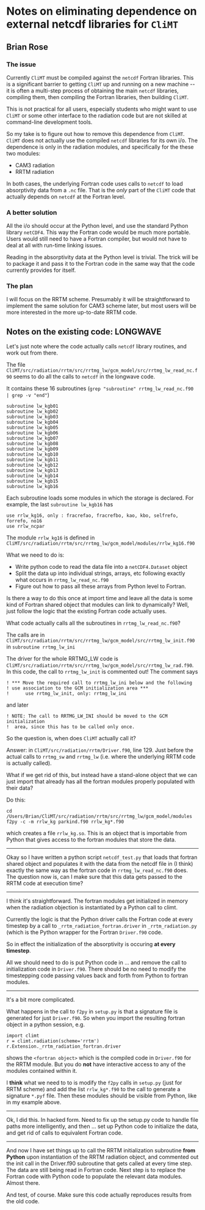 # Notes on eliminating dependence on external netcdf libraries for `CliMT`

## Brian Rose

### The issue

Currently `CliMT` must be compiled against the `netcdf` Fortran libraries. This is a significant barrier to getting `CliMT` up and running on a new machine -- it is often a multi-step process of obtaining the main `netcdf` libraries, compiling them, then compiling the Fortran libraries, then building `CliMT`.

This is not practical for all users, especially students who might want to use `CliMT` or some other interface to the radiation code but are not skilled at command-line development tools.

So my take is to figure out how to remove this dependence from `CliMT`. `CliMT` does not actually use the compiled `netcdf` libraries for its own i/o. The dependence is only in the radiation modules, and specifically for the these two modules:

- CAM3 radiation
- RRTM radiation

In both cases, the underlying Fortran code uses calls to `netcdf` to load absorptivity data from a `.nc` file. That is the *only* part of the `CliMT` code that actually depends on `netcdf` at the Fortran level.

### A better solution

All the i/o should occur at the Python level, and use the standard Python library `netCDF4`. This way the Fortran code would be much more portable. Users would still need to have a Fortran compiler, but would not have to deal at all with run-time linking issues.

Reading in the absorptivity data at the Python level is trivial. The trick will be to package it and pass it to the Fortran code in the same way that the code currently provides for itself.

### The plan

I will focus on the RRTM scheme. Presumably it will be straightforward to implement the same solution for CAM3 scheme later, but most users will be more interested in the more up-to-date RRTM code.

## Notes on the existing code: LONGWAVE

Let's just note where the code actually calls `netcdf` library routines, and work out from there.

The file `CliMT/src/radiation/rrtm/src/rrtmg_lw/gcm_model/src/rrtmg_lw_read_nc.f90`
seems to do all the calls to `netcdf` in the longwave code.

It contains these 16 subroutines (`grep "subroutine" rrtmg_lw_read_nc.f90 | grep -v "end"`)

```
subroutine lw_kgb01
subroutine lw_kgb02
subroutine lw_kgb03
subroutine lw_kgb04
subroutine lw_kgb05
subroutine lw_kgb06
subroutine lw_kgb07
subroutine lw_kgb08
subroutine lw_kgb09
subroutine lw_kgb10
subroutine lw_kgb11
subroutine lw_kgb12
subroutine lw_kgb13
subroutine lw_kgb14
subroutine lw_kgb15
subroutine lw_kgb16
```

Each subroutine loads some modules in which the storage is declared. For example, the last `subroutine lw_kgb16` has

```
use rrlw_kg16, only : fracrefao, fracrefbo, kao, kbo, selfrefo, forrefo, no16
use rrlw_ncpar
```

The module ``rrlw_kg16`` is defined in `CliMT/src/radiation/rrtm/src/rrtmg_lw/gcm_model/modules/rrlw_kg16.f90`

What we need to do is:

- Write python code to read the data file into a `netCDF4.Dataset` object
- Split the data up into individual strings, arrays, etc following exactly what occurs in `rrtmg_lw_read_nc.f90`
- Figure out how to pass all these arrays from Python level to Fortran.

Is there a way to do this once at import time and leave all the data is some kind of Fortran shared object that modules can link to dynamically? Well, just follow the logic that the existing Fortran code actually uses.

What code actually calls all the subroutines in `rrtmg_lw_read_nc.f90`?

The calls are in `CliMT/src/radiation/rrtm/src/rrtmg_lw/gcm_model/src/rrtmg_lw_init.f90` in `subroutine rrtmg_lw_ini`

The driver for the whole RRTMG_LW code is `CliMT/src/radiation/rrtm/src/rrtmg_lw/gcm_model/src/rrtmg_lw_rad.f90`. In this code, the call to `rrtmg_lw_init` is commented out! The comment says

```
! *** Move the required call to rrtmg_lw_ini below and the following
! use association to the GCM initialization area ***
!      use rrtmg_lw_init, only: rrtmg_lw_ini
```
and later

```
! NOTE: The call to RRTMG_LW_INI should be moved to the GCM initialization
!  area, since this has to be called only once.
```

So the question is, when does `CliMT` actually call it?

Answer: in `CliMT/src/radiation/rrtm/Driver.f90`, line 129. Just before the actual calls to `rrtmg_sw` and `rrtmg_lw` (i.e. where the underlying RRTM code is actually called).

What if we get rid of this, but instead have a stand-alone object that we can just import that already has all the fortran modules properly populated with their data?

Do this:

```
cd /Users/Brian/CliMT/src/radiation/rrtm/src/rrtmg_lw/gcm_model/modules
f2py -c -m rrlw_kg parkind.f90 rrlw_kg*.f90
```
which creates a file `rrlw_kg.so`. This is an object that is importable from Python that gives access to the fortran modules that store the data.

_______________

Okay so I have written a python script `netcdf_test.py` that loads that fortran shared object and populates it with the data from the netcdf file in (I think) exactly the same way as the fortran code in `rrtmg_lw_read_nc.f90` does.  The question now is, can I make sure that this data gets passed to the RRTM code at execution time?

------------------

I think it's straightforward. The fortran modules get initialized in memory when the radiation objection is instantiated by a Python call to climt.

Currently the logic is that the Python driver calls the Fortran code at every timestep by a call to `_rrtm_radiation_fortran.driver` in `_rrtm_radiation.py` (which is the Python wrapper for the Fortran `Driver.f90` code.

So in effect the initialization of the absorptivity is occuring **at every timestep**.

All we should need to do is put Python code in
...
and remove the call to initialization code in `Driver.f90`. There should be no need to modify the timestepping code passing values back and forth from Python to fortran modules.

__________________________________
It's a bit more complicated.

What happens in the call to `f2py` in `setup.py` is that a signature file is generated for just `Driver.f90`. So when you import the resulting fortran object in a python session, e.g.

```
import climt
r = climt.radiation(scheme='rrtm')
r.Extension._rrtm_radiation_fortran.driver
```
shows the `<fortran object>` which is the compiled code in `Driver.f90` for the RRTM module. But you do **not** have interactive access to any of the modules contained within it.

I **think** what we need to to is modify the `f2py` calls in `setup.py` (just for RRTM scheme) and add the list `rrlw_kg*.f90` to the call to generate a signature `*.pyf` file. Then these modules should be visible from Python, like in my example above.

-------------------------------------

Ok, I did this. In hacked form. Need to fix up the setup.py code to handle file paths more intelligently, and then ...  set up Python code to initialize the data, and get rid of calls to equivalent Fortran code.

---------------------------------------
And now I have set things up to call the RRTM initialization subroutine **from Python** upon instantiation of the RRTM radiation object, and commented out the init call in the Driver.f90 subroutine that gets called at every time step. The data are still being read in Fortran code. Next step is to replace the Fortran code with Python code to populate the relevant data modules. Almost there.

And test, of course. Make sure this code actually reproduces results from the old code.
